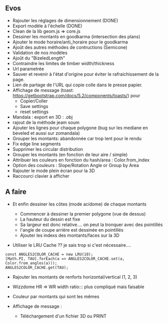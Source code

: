 ## Evos

* Rajouter les réglages de dimensionnement (DONE)
* Export modèle à l'échelle (DONE)
* Clean de la lib geom.js => core.js
* Dessiner les montants en  goodkarma (intersection des plans)
* Ajouter le mode horaire/anti_horaire pour le goodkarma
* Ajoût des autres méthodes de contructions (Semicone)
* Validation de nos modèles
* Ajoût du "BizeledLength" 
* Contraindre les limites de timber width/thickness
* Url parametrée
* Sauver et revenir à l'état d'origine pour éviter le rafraichissement de la page.
* Lien de partage de l'URL qui copie colle dans le presse papier.
* Affichage de message (toast: https://getbootstrap.com/docs/5.2/components/toasts/) pour
  * Copier/Coller
  * Save settings
  * reset settings
* Mandala : export en 3D : .obj
* rajout de la méthode jeam soum 
* Ajouter les lignes pour chaque polygone (bug sur les mediane en beveled et aussi sur zomandala)
* Grouper les montants: abandonnée car trop lent pour le rendu
* Fix edge line segments
* Supprimer les circular distribution
* Grouper les montants (en fonction de leur aire / simple)
* Attribuer les couleurs en fonction du hash/area : Color.from_index
* Option des couleurs : Slope/Rotation Angle or Group by Area
* Rajouter le mode plein écran pour la 3D
* Raccourci clavier à afficher


## A faire

* Et enfin dessiner les côtes (mode acidome) de chaque montants
  * Commencer à dessiner la premier polygone (vue de dessus)
  * La hauteur du dessin est fixe
  * Sa largeur est donc relative.... on peut la tronquer avec des pointillés
  * l'angle de coupe arrière est dessinée en pointillés
  * Ajouter les indexs des montants/faces sur la 3D

* Utiliser le LRU Cache ?? je sais trop si c'est nécessaire.... 
```
const ANGLES2COLOR_CACHE = new LRU(10);
[Math.PI, TAU].forEach(a => ANGLES2COLOR_CACHE.set(a, Color.from_angles(a)));
ANGLES2COLOR_CACHE.get(TAU);
```

* Rajouter les montants de renforts horizontal/vertical (1, 2, 3)
  
* Wizzdome HR => WR width ratio::: plus compliqué mais faisable

* Couleur par montants qui sont les mêmes

* Affichage de message :
    * Téléchargement d'un fichier 3D ou PRINT
  